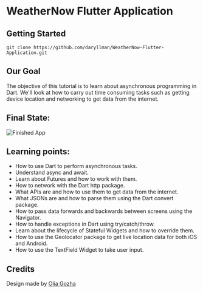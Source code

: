 # WeatherNow Flutter Application

## Getting Started
```
git clone https://github.com/daryllman/WeatherNow-Flutter-Application.git
```

## Our Goal

The objective of this tutorial is to learn about asynchronous programming in Dart. We'll look at how to carry out time consuming tasks such as getting device location and networking to get data from the internet. 


## Final State:
![Finished App](https://github.com/londonappbrewery/Images/blob/master/clima-demo.gif)

## Learning points:

- How to use Dart to perform asynchronous tasks.
- Understand async and await.
- Learn about Futures and how to work with them.
- How to network with the Dart http package.
- What APIs are and how to use them to get data from the internet.
- What JSONs are and how to parse them using the Dart convert package.
- How to pass data forwards and backwards between screens using the Navigator.
- How to handle exceptions in Dart using try/catch/throw.
- Learn about the lifecycle of Stateful Widgets and how to override them.
- How to use the Geolocator package to get live location data for both iOS and Android.
- How to use the TextField Widget to take user input.

## Credits
Design made by [Olia Gozha](https://dribbble.com/shots/4663154-)
